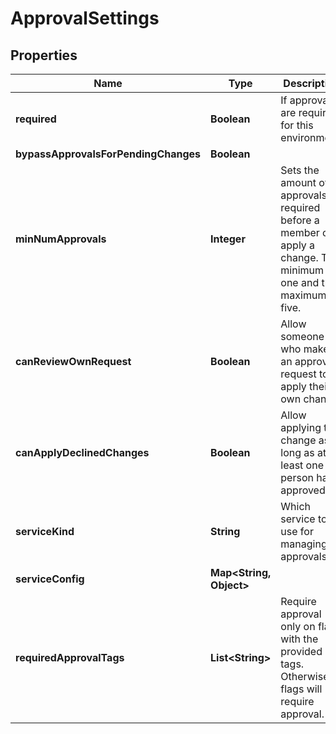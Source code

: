 

# ApprovalSettings


## Properties

Name | Type | Description | Notes
------------ | ------------- | ------------- | -------------
**required** | **Boolean** | If approvals are required for this environment. | 
**bypassApprovalsForPendingChanges** | **Boolean** |  | 
**minNumApprovals** | **Integer** | Sets the amount of approvals required before a member can apply a change. The minimum is one and the maximum is five. | 
**canReviewOwnRequest** | **Boolean** | Allow someone who makes an approval request to apply their own change. | 
**canApplyDeclinedChanges** | **Boolean** | Allow applying the change as long as at least one person has approved. | 
**serviceKind** | **String** | Which service to use for managing approvals. | 
**serviceConfig** | **Map&lt;String, Object&gt;** |  | 
**requiredApprovalTags** | **List&lt;String&gt;** | Require approval only on flags with the provided tags. Otherwise all flags will require approval. | 



